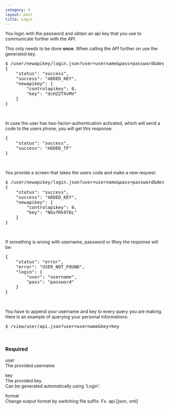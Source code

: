 ```yaml
---
category: 4
layout: post
title: Login
---
```

<p>You login with the password and obtain an api key that you use to communicate further with the API.</p>
<p>This only needs to be done <strong>once</strong>. When calling the API further on use the generated key.</p>
<div class="highlight"><pre>
$ /user/newapikey/login.json?user=username&pass=password&description=YourAPP
{
	"status": "success",
	"success": "ADDED_KEY",
	"newapikey": {
		"controlapikey": 0,
		"key": "dcHZ2TXvMV"
	}
}
</pre></div>
<br>





<p>In case the user has two-factor-authentication activated, which will send a code to the users phone, you will get this response:</p>
<div class="highlight"><pre>
{
	"status": "success",
	"success": "ADDED_TF"
}
</pre></div>
<br>





<p>You provide a screen that takes the users code and make a new request:</p>
<div class="highlight"><pre>
$ /user/newapikey/login.json?user=username&pass=password&description=YourAPP&tfkey=1234
{
	"status": "success",
	"success": "ADDED_KEY",
	"newapikey": {
		"controlapikey": 0,
		"key": "NGsfRk97bL"
	}
}
</pre></div>
<br>





<p>If something is wrong with username, password or tfkey the response will be:</p>
<div class="highlight bg-danger"><pre class="bg-danger">
{
	"status": "error",
	"error": "USER_NOT_FOUND",
	"login": {
		"user": "username",
		"pass": "password"
	}
}
</pre></div>
<br>





<p>You have to append your username and key to every query you are making. Here is an example of querying your personal informations:</p>
<div class="highlight"><pre>
$ /view/user/api.json?user=username&key=key
</pre></div>
<br>



<h3>
	<span class="label label-default">Required</span>
</h3>


<span class="text-primary">user</span><br>
<span class="m-l-2">The provided username</span>

<span class="text-primary">key</span><br>
<span class="m-l-2">The provided key.</span><br>
<span class="m-l-2">Can be generated automatically using 'Login'.</span>

<span class="text-primary">format</span><br>
<span class="m-l-2">Change output format by switching file suffix. Fx. api.[json, xml]</span>